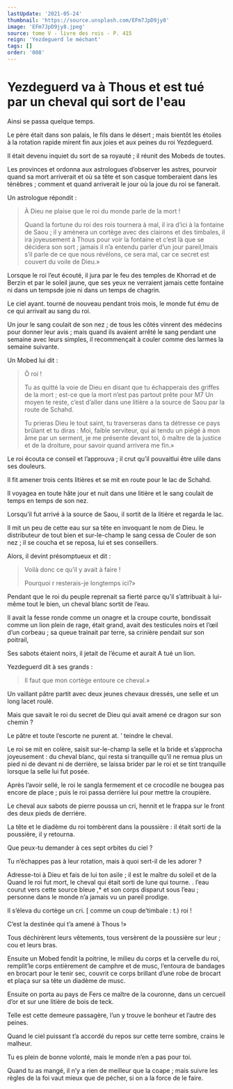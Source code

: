 ```yaml
---
lastUpdate: '2021-05-24'
thumbnail: 'https://source.unsplash.com/EFm7JpD9jy8'
image: 'EFm7JpD9jy8.jpeg'
source: tome V - livre des rois - P. 415
reign: 'Yezdeguerd le méchant'
tags: []
order: '008'
---
```


# Yezdeguerd va à Thous et est tué par un cheval qui sort de l'eau

Ainsi se passa quelque temps.

Le père était dans son palais, le fils dans le désert ; mais bientôt les étoiles à la rotation rapide mirent fin aux joies et aux peines du roi Yezdeguerd.

Il était devenu inquiet du sort de sa royauté ; il réunit des Mobeds de toutes.

Les provinces et ordonna aux astrologues d’observer les astres, pourvoir quand sa mort arriverait et où sa tête et son casque tomberaient dans les ténèbres ; comment et quand arriverait le jour où la joue du roi se fanerait.

Un astrologue répondit :

> À Dieu ne plaise que le roi du monde parle de la mort !
>
> Quand la fortune du roi des rois tournera à mal, il ira d’ici à la fontaine de Saou ; il y amènera un cortège avec des clairons et des timbales, il ira joyeusement à Thous pour voir la fontaine et c’est là que se décidera son sort ; jamais il n’a entendu parler d’un jour pareil,lmais s’il parle de ce que nous révélons, ce sera mal, car ce secret est couvert du voile de Dieu.»

Lorsque le roi l’eut écouté, il jura par le feu des temples de Khorrad et de Berzin et par le soleil jaune, que ses yeux ne verraient jamais cette fontaine ni dans un tempsde joie ni dans un temps de chagrin.

Le ciel ayant. tourné de nouveau pendant trois mois, le monde fut ému de ce qui arrivait au sang du roi.

Un jour le sang coulait de son nez ; de tous les côtés vinrent des médecins pour donner leur avis ; mais quand ils avaient arrêté le sang pendant une semaine avec leurs simples, il recommençait à couler comme des larmes la semaine suivante.

Un Mobed lui dit :

> Ô roi !
>
> Tu as quitté la voie de Dieu en disant que tu échapperais des griffes de la mort ; est-ce que la mort n’est pas partout prête pour M7 Un moyen te reste, c’est d’aller dans une litière a la source de Saou par la route de Schahd.
>
> Tu prieras Dieu le tout saint, tu traverseras dans ta détresse ce pays brûlant et tu diras : Moi, faible serviteur, qui ai tendu un piégé à mon âme par un serment, je me présente devant toi, ô maître de la justice et de la droiture, pour savoir quand arrivera me fin.»

Le roi écouta ce conseil et l’approuva ; il crut qu’il pouvaitlui être ulile dans ses douleurs.

Il fit amener trois cents litières et se mit en route pour le lac de Schahd.

Il voyagea en toute hâte jour et nuit dans une litière et le sang coulait de temps en temps de son nez.

Lorsqu’il fut arrivé à la source de Saou, il sortit de la litière et regarda le lac.

Il mit un peu de cette eau sur sa tête en invoquant le nom de Dieu. le distributeur de tout bien et sur-le-champ le sang cessa de Couler de son nez ; il se coucha et se reposa, lui et ses conseillers.

Alors, il devint présomptueux et dit :

> Voilà donc ce qu’il y avait à faire !
>
> Pourquoi r resterais-je longtemps ici?»

Pendant que le roi du peuple reprenait sa fierté parce qu’il s’attribuait à lui-même tout le bien, un cheval blanc sortit de l’eau.

Il avait la fesse ronde comme un onagre et la croupe courte, bondissait comme un lion plein de rage, était grand, avait des testicules noirs et l’œil d’un corbeau ; sa queue trainait par terre, sa crinière pendait sur son poitrail,

Ses sabots étaient noirs, il jetait de l’écume et aurait A tué un lion.

Yezdeguerd dit à ses grands :

> Il faut que mon cortège entoure ce cheval.»

Un vaillant pâtre partit avec deux jeunes chevaux dressés, une selle et un long lacet roulé.

Mais que savait le roi du secret de Dieu qui avait amené ce dragon sur son chemin ?

Le pâtre et toute l’escorte ne purent at. ’
teindre le cheval.

Le roi se mit en colère, saisit sur-le-champ la selle et la bride et s’approcha joyeusement : du cheval blanc, qui resta si tranquille qu’il ne remua plus un pied ni de devant ni de derrière, se laissa brider par le roi et se tint tranquille lorsque la selle lui fut posée.

Après l’avoir sellé, le roi le sangla fermement et ce crocodile ne bougea pas encore de place ; puis le roi passa derrière lui pour mettre la croupière.

Le cheval aux sabots de pierre poussa un cri, hennit et le frappa sur le front des deux pieds de derrière.

La tête et le diadème du roi tombèrent dans la poussière : il était sorti de la poussière, il y retourna.

Que peux-tu demander à ces sept orbites du ciel ?

Tu n’échappes pas à leur rotation, mais à quoi sert-il de les adorer ?

Adresse-toi à Dieu et fais de lui ton asile ; il est le maître du soleil et de la Quand le roi fut mort, le cheval qui était sorti de lune qui tourne. .
l’eau courut vers cette source bleue ,\* et son corps disparut sous l’eau ; personne dans le monde n’a jamais vu un pareil prodige.

Il s’éleva du cortège un cri. [ comme un coup de’timbale : t.) roi !

C’est la destinée qui t’a amené à Thous !»

Tous déchirèrent leurs vêtements, tous versèrent de la poussière sur leur ; cou et leurs bras.

Ensuite un Mobed fendit la poitrine, le milieu du corps et la cervelle du roi, remplit’le corps entièrement de camphre et de musc, l’entoura de bandages en brocart pour le tenir sec, couvrit ce corps brillant d’une robe de brocart et plaça sur sa tête un diadème de musc.

Ensuite on porta au pays de Fers ce maître de la couronne, dans un cercueil d’or et sur une litière de bois de teck.

Telle est cette demeure passagère, l’un y trouve le bonheur et l’autre des peines.

Quand le ciel puissant t’a accordé du repos sur cette terre sombre, crains le malheur.

Tu es plein de bonne volonté, mais le monde n’en a pas pour toi.

Quand tu as mangé, il n’y a rien de meilleur que la coape ; mais suivre les règles de la foi vaut mieux que de pécher, si on a la force de le faire.
